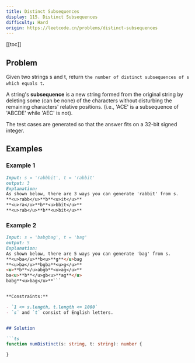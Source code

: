 ```yaml
---
title: Distinct Subsequences
display: 115. Distinct Subsequences
difficulty: Hard
origin: https://leetcode.cn/problems/distinct-subsequences
---
```


[[toc]]

## Problem

Given two strings s and t, return `the number of distinct subsequences of s which equals t`.

A string's **subsequence** is a new string formed from the original string by deleting some (can be none) of the characters without disturbing the remaining characters' relative positions. (i.e., 'ACE' is a subsequence of 'ABCDE' while 'AEC' is not).

The test cases are generated so that the answer fits on a 32-bit signed integer.

## Examples

### Example 1

```md
Input: s = 'rabbbit', t = 'rabbit'
output: 3
Explanation:
As shown below, there are 3 ways you can generate 'rabbit' from s.
**<u>rabb</u>**b**<u>it</u>**
**<u>ra</u>**b**<u>bbit</u>**
**<u>rab</u>**b**<u>bit</u>**
```

### Example 2

```md
Input: s = 'babgbag', t = 'bag'
output: 5
Explanation:
As shown below, there are 5 ways you can generate 'bag' from s.
**<u>ba</u>**b<u>**g**</u>bag
**<u>ba</u>**bgba**<u>g</u>**
<u>**b**</u>abgb**<u>ag</u>**
ba<u>**b**</u>gb<u>**ag**</u>
babg**<u>bag</u>**```


**Constraints:**

- `1 <= s.length, t.length <= 1000`
- `s` and `t` consist of English letters.


## Solution

```ts
function numDistinct(s: string, t: string): number {

}
```

